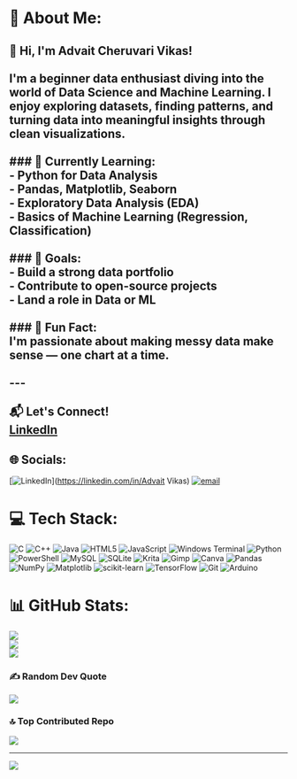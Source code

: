 # 💫 About Me:
## 👋 Hi, I'm Advait Cheruvari Vikas!<br><br>I'm a beginner data enthusiast diving into the world of **Data Science** and **Machine Learning**. I enjoy exploring datasets, finding patterns, and turning data into meaningful insights through clean visualizations.<br><br>### 🧠 Currently Learning:<br>- Python for Data Analysis<br>- Pandas, Matplotlib, Seaborn<br>- Exploratory Data Analysis (EDA)<br>- Basics of Machine Learning (Regression, Classification)<br><br>### 🚀 Goals:<br>- Build a strong data portfolio<br>- Contribute to open-source projects<br>- Land a role in Data or ML<br><br>### 🌱 Fun Fact:<br>I'm passionate about making messy data make sense — one chart at a time.<br><br>---<br><br>📬 **Let's Connect!**  <br>[LinkedIn](www.linkedin.com/in/advait-vikas-0007b8210) <br>


## 🌐 Socials:
[![LinkedIn](https://img.shields.io/badge/LinkedIn-%230077B5.svg?logo=linkedin&logoColor=white)](https://linkedin.com/in/Advait Vikas) [![email](https://img.shields.io/badge/Email-D14836?logo=gmail&logoColor=white)](mailto:advaitvikas13@gmail.com) 

# 💻 Tech Stack:
![C](https://img.shields.io/badge/c-%2300599C.svg?style=for-the-badge&logo=c&logoColor=white) ![C++](https://img.shields.io/badge/c++-%2300599C.svg?style=for-the-badge&logo=c%2B%2B&logoColor=white) ![Java](https://img.shields.io/badge/java-%23ED8B00.svg?style=for-the-badge&logo=openjdk&logoColor=white) ![HTML5](https://img.shields.io/badge/html5-%23E34F26.svg?style=for-the-badge&logo=html5&logoColor=white) ![JavaScript](https://img.shields.io/badge/javascript-%23323330.svg?style=for-the-badge&logo=javascript&logoColor=%23F7DF1E) ![Windows Terminal](https://img.shields.io/badge/Windows%20Terminal-%234D4D4D.svg?style=for-the-badge&logo=windows-terminal&logoColor=white) ![Python](https://img.shields.io/badge/python-3670A0?style=for-the-badge&logo=python&logoColor=ffdd54) ![PowerShell](https://img.shields.io/badge/PowerShell-%235391FE.svg?style=for-the-badge&logo=powershell&logoColor=white) ![MySQL](https://img.shields.io/badge/mysql-4479A1.svg?style=for-the-badge&logo=mysql&logoColor=white) ![SQLite](https://img.shields.io/badge/sqlite-%2307405e.svg?style=for-the-badge&logo=sqlite&logoColor=white) ![Krita](https://img.shields.io/badge/Krita-203759?style=for-the-badge&logo=krita&logoColor=EEF37B) ![Gimp](https://img.shields.io/badge/Gimp-657D8B?style=for-the-badge&logo=gimp&logoColor=FFFFFF) ![Canva](https://img.shields.io/badge/Canva-%2300C4CC.svg?style=for-the-badge&logo=Canva&logoColor=white) ![Pandas](https://img.shields.io/badge/pandas-%23150458.svg?style=for-the-badge&logo=pandas&logoColor=white) ![NumPy](https://img.shields.io/badge/numpy-%23013243.svg?style=for-the-badge&logo=numpy&logoColor=white) ![Matplotlib](https://img.shields.io/badge/Matplotlib-%23ffffff.svg?style=for-the-badge&logo=Matplotlib&logoColor=black) ![scikit-learn](https://img.shields.io/badge/scikit--learn-%23F7931E.svg?style=for-the-badge&logo=scikit-learn&logoColor=white) ![TensorFlow](https://img.shields.io/badge/TensorFlow-%23FF6F00.svg?style=for-the-badge&logo=TensorFlow&logoColor=white) ![Git](https://img.shields.io/badge/git-%23F05033.svg?style=for-the-badge&logo=git&logoColor=white) ![Arduino](https://img.shields.io/badge/-Arduino-00979D?style=for-the-badge&logo=Arduino&logoColor=white)
# 📊 GitHub Stats:
![](https://github-readme-stats.vercel.app/api?username=advait-vikas&theme=dark&hide_border=true&include_all_commits=false&count_private=false)<br/>
![](https://nirzak-streak-stats.vercel.app/?user=advait-vikas&theme=dark&hide_border=true)<br/>
![](https://github-readme-stats.vercel.app/api/top-langs/?username=advait-vikas&theme=dark&hide_border=true&include_all_commits=false&count_private=false&layout=compact)

### ✍️ Random Dev Quote
![](https://quotes-github-readme.vercel.app/api?type=horizontal&theme=tokyonight)

### 🔝 Top Contributed Repo
![](https://github-contributor-stats.vercel.app/api?username=advait-vikas&limit=5&theme=dracula&combine_all_yearly_contributions=true)

---
[![](https://visitcount.itsvg.in/api?id=advait-vikas&icon=0&color=11)](https://visitcount.itsvg.in)

<!-- Proudly created with GPRM ( https://gprm.itsvg.in ) -->
